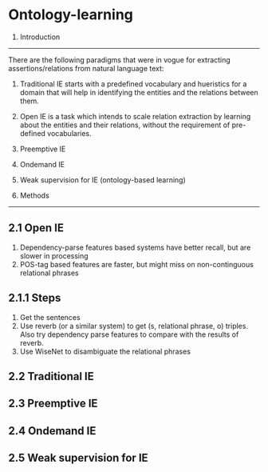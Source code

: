 Ontology-learning
=================

1. Introduction
----------------

There are the following paradigms that were in vogue for extracting assertions/relations from natural language text: 
1. Traditional IE starts with a predefined vocabulary and hueristics for a domain that will help in identifying the entities and the relations between them. 
2. Open IE is a task which intends to scale relation extraction by learning about the entities and their relations, without the requirement of pre-defined vocabularies.
3. Preemptive IE
4. Ondemand IE
5. Weak supervision for IE (ontology-based learning)

2. Methods
----------

2.1 Open IE
-----------

1. Dependency-parse features based systems have better recall, but are slower in processing
2. POS-tag based features are faster, but might miss on non-continguous relational phrases


2.1.1 Steps
----------

1. Get the sentences
2. Use reverb (or a similar system) to get (s, relational phrase, o) triples.
   Also try dependency parse features to compare with the results of reverb.
3. Use WiseNet to disambiguate the relational phrases


2.2 Traditional IE
------------------

2.3 Preemptive IE
------------------

2.4 Ondemand IE
------------------

2.5 Weak supervision for IE
---------------------------
